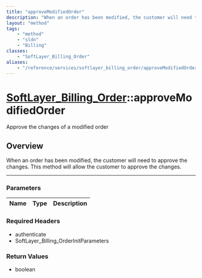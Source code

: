 ```yaml
---
title: "approveModifiedOrder"
description: "When an order has been modified, the customer will need to approve the changes. This method will allow the customer to a... "
layout: "method"
tags:
    - "method"
    - "sldn"
    - "Billing"
classes:
    - "SoftLayer_Billing_Order"
aliases:
    - "/reference/services/softlayer_billing_order/approveModifiedOrder"
---
```

# [SoftLayer_Billing_Order](/reference/services/SoftLayer_Billing_Order)::approveModifiedOrder


Approve the changes of a modified order


## Overview 
When an order has been modified, the customer will need to approve the changes. This method will allow the customer to approve the changes. 

-----

### Parameters 
|Name | Type | Description |
| --- | --- | --- |


### Required Headers
* authenticate
* SoftLayer_Billing_OrderInitParameters


### Return Values
* boolean




